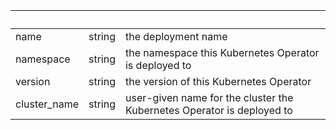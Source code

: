 <!-- Code generated for API Clients. DO NOT EDIT. -->

| &nbsp; | &nbsp; | &nbsp; |
|---|---|---|
| name | string | the deployment name |
| namespace | string | the namespace this Kubernetes Operator is deployed to |
| version | string | the version of this Kubernetes Operator |
| cluster_name | string | user-given name for the cluster the Kubernetes Operator is deployed to |